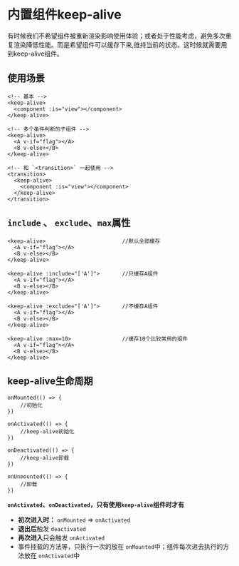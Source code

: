 # 内置组件keep-alive

有时候我们不希望组件被重新渲染影响使用体验；或者处于性能考虑，避免多次重复渲染降低性能。而是希望组件可以缓存下来,维持当前的状态。这时候就需要用到keep-alive组件。

## 使用场景

```vue
<!-- 基本 -->
<keep-alive>
  <component :is="view"></component>
</keep-alive>
 
<!-- 多个条件判断的子组件 -->
<keep-alive>
  <A v-if="flag"></A>
  <B v-else></B>
</keep-alive>
 
<!-- 和 `<transition>` 一起使用 -->
<transition>
  <keep-alive>
    <component :is="view"></component>
  </keep-alive>
</transition>
```



##  `include` 、 `exclude`、`max`属性

```vue
<keep-alive>						//默认全部缓存
  <A v-if="flag"></A>
  <B v-else></B>
</keep-alive>

<keep-alive :include="['A']">		//只缓存A组件
  <A v-if="flag"></A>
  <B v-else></B>
</keep-alive>

<keep-alive :exclude="['A']">		//不缓存A组件
  <A v-if="flag"></A>
  <B v-else></B>
</keep-alive>

<keep-alive :max=10>				//缓存10个比较常用的组件
  <A v-if="flag"></A>
  <B v-else></B>
</keep-alive>
```



## keep-alive生命周期

```tsx
onMounted(() => {
    //初始化
})

onActivated(() => {
    //keep-alive初始化
})

onDeactivated(() => {
    //keep-alive卸载
})

onUnmounted(() => {
    //卸载
})
```

**`onActivated`、`onDeactivated`，只有使用`keep-alive`组件时才有**

- **初次进入时：** `onMounted`  =>  `onActivated`
- **退出后**触发 `deactivated`
- **再次进入**只会触发 `onActivated`
- 事件挂载的方法等，只执行一次的放在 `onMounted`中；组件每次进去执行的方法放在 `onActivated`中
